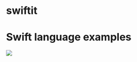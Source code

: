 # swiftit
<h1>Swift language examples</h1>
<img src="https://github.com/jarmol/swiftit/iOS%20Simulator%20Screen%20Shot.png">
